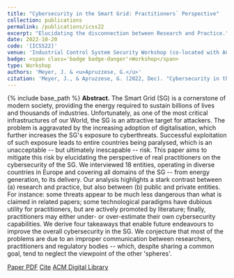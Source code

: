 ```yaml
---
title: "Cybersecurity in the Smart Grid: Practitioners` Perspective"
collection: publications
permalink: /publications/icss22
excerpt: "Elucidating the disconnection between Research and Practice."
date: 2022-10-20
code: '[ICSS22]'
venue: 'Industrial Control System Security Workshop (co-located with ACSAC)'
badge: <span class='badge badge-danger'>Workshop</span>
type: Workshop
authors: 'Meyer, J. & <u>Apruzzese, G.</u>'
citation: 'Meyer, J., & Apruzzese, G. (2022, Dec). "Cybersecurity in the Smart Grid: Practitioners` Perspective." In <i>2022 Industrial Control Systems Security Workshop (ICSS) -- co-located with ACSAC</i>.'
---
```

{% include base_path %}
<b>Abstract.</b> The Smart Grid (SG) is a cornerstone of modern society, providing the energy required to sustain billions of lives and thousands of industries. Unfortunately, as one of the most critical infrastructures of our World, the SG is an attractive target for attackers. The problem is aggravated by the increasing adoption of digitalisation, which further increases the SG's exposure to cyberthreats. Successful exploitation of such exposure leads to entire countries being paralysed, which is an unacceptable -- but ultimately inescapable -- risk.
This paper aims to mitigate this risk by elucidating the perspective of real practitioners on the cybersecurity of the SG. We interviewed 18 entities, operating in diverse countries in Europe and covering all domains of the SG -- from energy generation, to its delivery. Our analysis highlights a stark contrast between (a) research and practice, but also between (b) public and private entities. For instance: some threats appear to be much less dangerous than what is claimed in related papers; some technological paradigms have dubious utility for practitioners, but are actively promoted by literature; finally, practitioners may either under- or over-estimate their own cybersecurity capabilities. We derive four takeaways that enable future endeavours to improve the overall cybersecurity in the SG. We conjecture that most of the problems are due to an improper communication between researchers, practitioners and regulatory bodies -- which, despite sharing a common goal, tend to neglect the viewpoint of the other 'spheres'.


<a class="btn btn-outline-primary my-1 mr-1 btn-sm" href="{{ base_path }}/files/papers/icss22/icss22.pdf" target="_blank" rel="noopener">Paper PDF</a> 
<a class="btn btn-outline-primary my-1 mr-1 btn-sm" href="{{ base_path }}/files/papers/icss22/icss22_cite.html" target="_blank" rel="noopener">Cite</a> 
<a class="btn btn-outline-primary my-1 mr-1 btn-sm" href="https://dl.acm.org/doi/abs/" target="_blank" rel="noopener">ACM Digital Library</a> 
